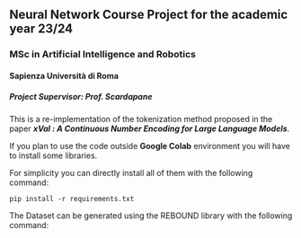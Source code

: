 ## Neural Network Course Project for the academic year 23/24 

### MSc in Artificial Intelligence and Robotics 

#### Sapienza Università di Roma

##### Project Supervisor: Prof. Scardapane



This is a re-implementation of the tokenization method proposed in the paper ***xVal : A Continuous Number Encoding for Large Language Models***.

If you plan to use the code outside **Google Colab** environment you will have to install some libraries.

For simplicity you can directly install all of them with the following command:

`pip install -r requirements.txt`

The Dataset can be generated using the REBOUND library with the following command:

